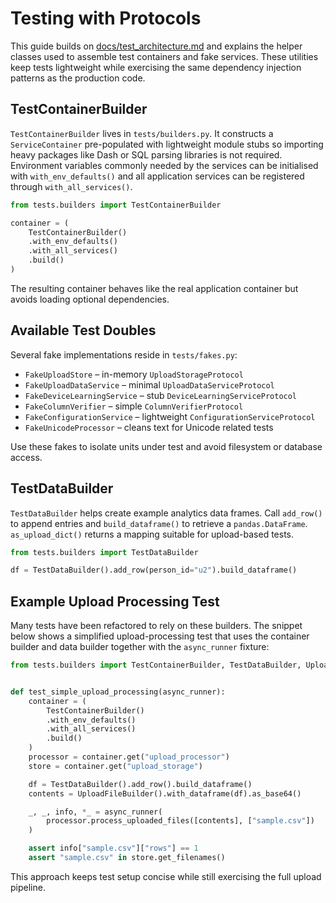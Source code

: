 # Testing with Protocols

This guide builds on [docs/test_architecture.md](test_architecture.md) and
explains the helper classes used to assemble test containers and fake services.
These utilities keep tests lightweight while exercising the same dependency
injection patterns as the production code.

## TestContainerBuilder

`TestContainerBuilder` lives in `tests/builders.py`. It constructs a
`ServiceContainer` pre-populated with lightweight module stubs so importing heavy
packages like Dash or SQL parsing libraries is not required. Environment
variables commonly needed by the services can be initialised with
`with_env_defaults()` and all application services can be registered through
`with_all_services()`.

```python
from tests.builders import TestContainerBuilder

container = (
    TestContainerBuilder()
    .with_env_defaults()
    .with_all_services()
    .build()
)
```

The resulting container behaves like the real application container but avoids
loading optional dependencies.

## Available Test Doubles

Several fake implementations reside in `tests/fakes.py`:

- `FakeUploadStore` – in-memory `UploadStorageProtocol`
- `FakeUploadDataService` – minimal `UploadDataServiceProtocol`
- `FakeDeviceLearningService` – stub `DeviceLearningServiceProtocol`
- `FakeColumnVerifier` – simple `ColumnVerifierProtocol`
- `FakeConfigurationService` – lightweight `ConfigurationServiceProtocol`
- `FakeUnicodeProcessor` – cleans text for Unicode related tests

Use these fakes to isolate units under test and avoid filesystem or database
access.

## TestDataBuilder

`TestDataBuilder` helps create example analytics data frames. Call `add_row()` to
append entries and `build_dataframe()` to retrieve a `pandas.DataFrame`.
`as_upload_dict()` returns a mapping suitable for upload-based tests.

```python
from tests.builders import TestDataBuilder

df = TestDataBuilder().add_row(person_id="u2").build_dataframe()
```

## Example Upload Processing Test

Many tests have been refactored to rely on these builders. The snippet below
shows a simplified upload-processing test that uses the container builder and
data builder together with the `async_runner` fixture:

```python
from tests.builders import TestContainerBuilder, TestDataBuilder, UploadFileBuilder


def test_simple_upload_processing(async_runner):
    container = (
        TestContainerBuilder()
        .with_env_defaults()
        .with_all_services()
        .build()
    )
    processor = container.get("upload_processor")
    store = container.get("upload_storage")

    df = TestDataBuilder().add_row().build_dataframe()
    contents = UploadFileBuilder().with_dataframe(df).as_base64()

    _, _, info, *_ = async_runner(
        processor.process_uploaded_files([contents], ["sample.csv"])
    )

    assert info["sample.csv"]["rows"] == 1
    assert "sample.csv" in store.get_filenames()
```

This approach keeps test setup concise while still exercising the full upload
pipeline.
